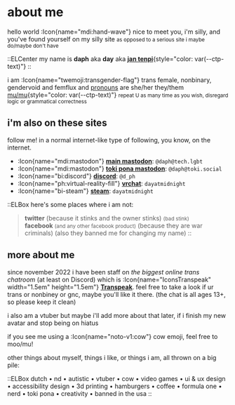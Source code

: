 # about me

hello world :Icon{name="mdi:hand-wave"} nice to meet you, i'm silly, and you've found yourself on my silly site <small>as opposed to a serious site i maybe do/maybe don't have</small>

::ELCenter
my name is **daph** aka **day** aka [**<span lang="tok-Latn">jan tenpi</span>**](/tokipona/nimi_mi){style="color: var(--ctp-text)"}
::

i am :Icon{name="twemoji:transgender-flag"} trans female, nonbinary, gendervoid and femflux and [pronouns](https://en.pronouns.page/@daph) are she/her they/them [mu/mu](https://en.pronouns.page/mu/muu/muu/muuuses/muuuself){style="color: var(--ctp-text)"} <small>repeat U as many time as you wish, disregard logic or grammatical correctness</small>

## i'm also on these sites

follow me! in a normal internet-like type of following, you know, on the internet.

- :Icon{name="mdi:mastodon"} [**main mastodon**](https://tech.lgbt/@daph): `@daph@tech.lgbt`
- :Icon{name="mdi:mastodon"} [**toki pona mastodon**](https://toki.social/@daph): `@daph@toki.social`
- :Icon{name="bi:discord"} [**discord**](https://discord.com/users/113585572026515462): `@d_ph`
- :Icon{name="ph:virtual-reality-fill"} [**vrchat**](https://vrchat.com/home/user/usr_0779c930-22a2-473b-8b26-35f2e4a2fbe6): `dayatmidnight`
- :Icon{name="bi-steam"} [**steam**](https://steamcommunity.com/id/dayatmidnight/): `dayatmidnight`

::ELBox
here's some places where i am not:
> **twitter** (because it stinks and the owner stinks) <small>(bad stink)</small><br>
> **facebook** <small>(and any other facebook product)</small> (because they are war criminals) (also they banned me for changing my name)
::

## more about me

since november 2022 i have been staff on *the biggest online trans chatroom* (at least on Discord) which is :Icon{name="IconsTranspeak" width="1.5em" height="1.5em"} [**Transpeak**](https://discord.gg/transpeak). feel free to take a look if ur trans or nonbiney or gnc, maybe you'll like it there. (the chat is all ages 13+, so please keep it clean)

i also am a vtuber but maybe i'll add more about that later, if i finish my new avatar and stop being on hiatus

if you see me using a :Icon{name="noto-v1:cow"} cow emoji, feel free to moo/<span lang="tok-Latn">mu</span>!

other things about myself, things i like, or things i am, all thrown on a big pile:

::ELBox
dutch • nd • autistic • vtuber • cow • video games • ui & ux design • accessibility design • 3d printing • hamburgers • coffee • formula one • nerd • toki pona • creativity • banned in the usa
::

